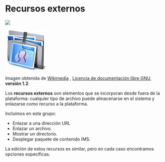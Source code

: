 # Recursos externos

![](http://en.wikipedia.org/wiki/es:Licencia_de_documentación_libre_de_GNU)

![](https://raw.githubusercontent.com/catedu/curso-moodle/master/img/Exquisite-folder_document_vip.png)

Imagen obtenida de [Wikimedia](http://commons.wikimedia.org/wiki/File:Single_Hierarchy_folder.jpg?uselang=es) , [Licencia de documentación libre GNU](http://en.wikipedia.org/wiki/es:Licencia_de_documentación_libre_de_GNU), **versión 1.2**

Los **recursos externos** son elementos que se incorporan desde fuera de la plataforma: cualquier tipo de archivo puede almacenarse en el sistema y enlazarse como recurso a la plataforma.

Incluimos en este grupo:

* Enlazar a una dirección URL
* Enlazar un archivo.
* Mostrar un directorio.
* Desplegar paquete de contenido IMS.

La edición de estos recursos es similar, pero en cada caso encontramos opciones específicas.

